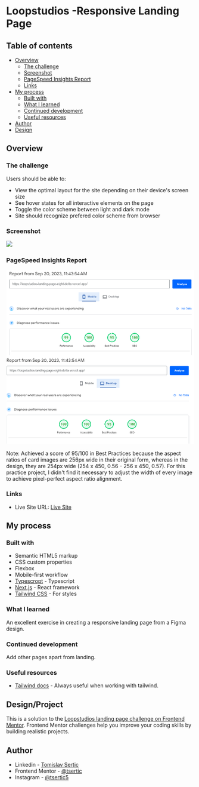 # Loopstudios -Responsive Landing Page

## Table of contents

- [Overview](#overview)
  - [The challenge](#the-challenge)
  - [Screenshot](#screenshot)
  - [PageSpeed Insights Report](#pagespeed-insights-report)
  - [Links](#links)
- [My process](#my-process)
  - [Built with](#built-with)
  - [What I learned](#what-i-learned)
  - [Continued development](#continued-development)
  - [Useful resources](#useful-resources)
- [Author](#author)
- [Design](#design/project)

## Overview

### The challenge

Users should be able to:

- View the optimal layout for the site depending on their device's screen size
- See hover states for all interactive elements on the page
- Toggle the color scheme between light and dark mode
- Site should recognize prefered color scheme from browser

### Screenshot

![](./screenshot.gif)

### PageSpeed Insights Report

![](./speedtest.png)

Note:
Achieved a score of 95/100 in Best Practices because the aspect ratios of card images are 256px wide in their original form, whereas in the design, they are 254px wide (254 x 450, 0.56 - 256 x 450, 0.57). For this practice project, I didn't find it necessary to adjust the width of every image to achieve pixel-perfect aspect ratio alignment.

### Links

- Live Site URL: [Live Site](https://loopstudios-landing-page-eight-delta.vercel.app/)

## My process

### Built with

- Semantic HTML5 markup
- CSS custom properties
- Flexbox
- Mobile-first workflow
- [Typescropt](https://www.typescriptlang.org/) - Typescript
- [Next.js](https://nextjs.org/) - React framework
- [Tailwind CSS](https://tailwindcss.com/) - For styles

### What I learned

An excellent exercise in creating a responsive landing page from a Figma design.

### Continued development

Add other pages apart from landing.

### Useful resources

- [Tailwind docs](https://tailwindcss.com/docs/) - Always useful when working with tailwind.

## Design/Project

This is a solution to the [Loopstudios landing page challenge on Frontend Mentor](https://www.frontendmentor.io/challenges/loopstudios-landing-page-N88J5Onjw). Frontend Mentor challenges help you improve your coding skills by building realistic projects.

## Author

- Linkedin - [Tomislav Sertic](https://www.linkedin.com/in/tomislav-serti%C4%87-85a0941a3/)
- Frontend Mentor - [@tsertic](https://www.frontendmentor.io/profile/tsertic)
- Instagram - [@tsertic5](https://www.instagram.com/tsertic5/)
